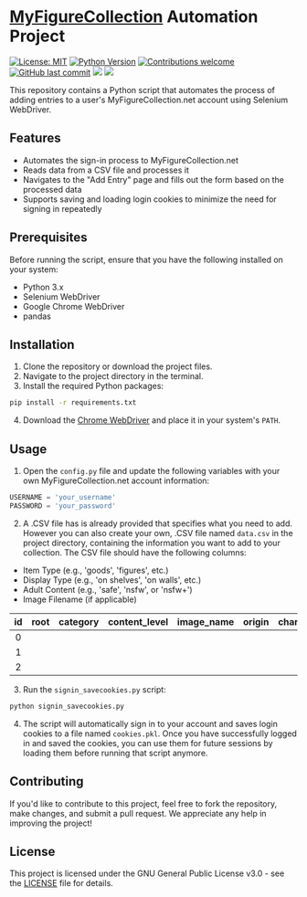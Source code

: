 # [MyFigureCollection](https://myfigurecollection.net/) Automation Project

[![License: MIT](https://img.shields.io/badge/License-MIT-green.svg)](https://opensource.org/licenses/MIT)
[![Python Version](https://img.shields.io/badge/python-3.6+-blue.svg)](https://www.python.org/downloads/release/python-360/)
[![Contributions welcome](https://img.shields.io/badge/contributions-welcome-orange.svg)](https://github.com/your_username/your_repository_name/pulls)
[![GitHub last commit](https://img.shields.io/github/last-commit/Kamiosu/automfc)](https://github.com/Kamiosu/automfc/commits/main)
![](https://img.shields.io/github/stars/Kamiosu/automfc) 
![](https://img.shields.io/github/forks/Kamiosu/automfc)


This repository contains a Python script that automates the process of adding entries to a user's MyFigureCollection.net account using Selenium WebDriver.

## Features

- Automates the sign-in process to MyFigureCollection.net
- Reads data from a CSV file and processes it
- Navigates to the "Add Entry" page and fills out the form based on the processed data
- Supports saving and loading login cookies to minimize the need for signing in repeatedly

## Prerequisites

Before running the script, ensure that you have the following installed on your system:

- Python 3.x
- Selenium WebDriver
- Google Chrome WebDriver
- pandas

## Installation

1. Clone the repository or download the project files.
2. Navigate to the project directory in the terminal.
3. Install the required Python packages:

```bash
pip install -r requirements.txt
```

4. Download the [Chrome WebDriver](https://sites.google.com/chromium.org/driver/downloads?authuser=0) and place it in your system's `PATH`.

## Usage

1. Open the `config.py` file and update the following variables with your own MyFigureCollection.net account information:

```python
USERNAME = 'your_username'
PASSWORD = 'your_password'
```

2. A .CSV file has is already provided that specifies what you need to add. However you can also create your own, .CSV file named `data.csv` in the project directory, containing the information you want to add to your collection. The CSV file should have the following columns:

- Item Type (e.g., 'goods', 'figures', etc.)
- Display Type (e.g., 'on shelves', 'on walls', etc.)
- Adult Content (e.g., 'safe', 'nsfw', or 'nsfw+')
- Image Filename (if applicable)

| id |  root | category | content_level | image_name | origin | characters | companies | artists | classification |
|:--:|:-----:|:--------:|:-------------:|:----------:|:------:|:----------:|:---------:|:-------:|:--------------:|
|  0 |       |          |               |            |        |            |           |         |                |        
|  1 |       |          |               |            |        |            |           |         |                |
|  2 |       |          |               |            |        |            |           |         |                | 

3. Run the `signin_savecookies.py` script:

```bash
python signin_savecookies.py
```

4. The script will automatically sign in to your account and saves login cookies to a file named `cookies.pkl`. Once you have successfully logged in and saved the cookies, you can use them for future sessions by loading them before running that script anymore.

## Contributing

If you'd like to contribute to this project, feel free to fork the repository, make changes, and submit a pull request. We appreciate any help in improving the project!

## License

This project is licensed under the GNU General Public License v3.0 - see the [LICENSE](LICENSE) file for details.
